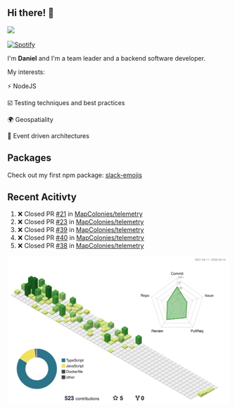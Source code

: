 ## Hi there! 👋

<p>
  <img src="https://github-readme-stats.vercel.app/api?username=syncush&theme=tokyonight">
</p>

[![Spotify](https://novatorem-rust.vercel.app/api/spotify)](https://open.spotify.com/user/syncush)

I'm **Daniel** and I'm a team leader and a backend software developer.

My interests:

⚡ NodeJS

☑️ Testing techniques and best practices

🌍 Geospatiality

🧠 Event driven architectures

## Packages
Check out my first npm package: [slack-emojis](https://www.npmjs.com/package/slack-emojis)

## Recent Acitivty
<!--START_SECTION:activity-->
1. ❌ Closed PR [#21](https://github.com/MapColonies/telemetry/pull/21) in [MapColonies/telemetry](https://github.com/MapColonies/telemetry)
2. ❌ Closed PR [#23](https://github.com/MapColonies/telemetry/pull/23) in [MapColonies/telemetry](https://github.com/MapColonies/telemetry)
3. ❌ Closed PR [#39](https://github.com/MapColonies/telemetry/pull/39) in [MapColonies/telemetry](https://github.com/MapColonies/telemetry)
4. ❌ Closed PR [#40](https://github.com/MapColonies/telemetry/pull/40) in [MapColonies/telemetry](https://github.com/MapColonies/telemetry)
5. ❌ Closed PR [#38](https://github.com/MapColonies/telemetry/pull/38) in [MapColonies/telemetry](https://github.com/MapColonies/telemetry)
<!--END_SECTION:activity-->

![contrib](./profile-3d-contrib/profile-green-animate.svg)

